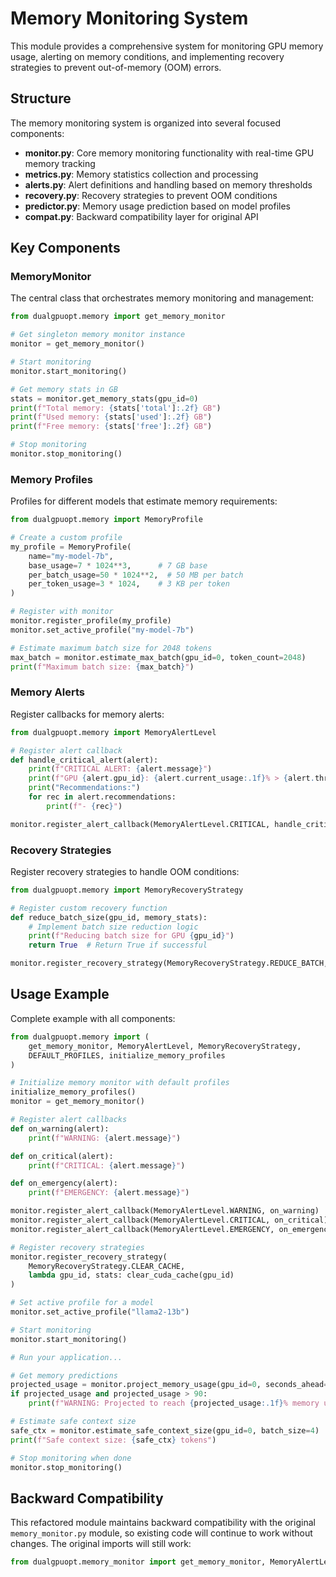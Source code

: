 # Memory Monitoring System

This module provides a comprehensive system for monitoring GPU memory usage, alerting on memory conditions, and implementing recovery strategies to prevent out-of-memory (OOM) errors.

## Structure

The memory monitoring system is organized into several focused components:

- **monitor.py**: Core memory monitoring functionality with real-time GPU memory tracking
- **metrics.py**: Memory statistics collection and processing
- **alerts.py**: Alert definitions and handling based on memory thresholds
- **recovery.py**: Recovery strategies to prevent OOM conditions
- **predictor.py**: Memory usage prediction based on model profiles
- **compat.py**: Backward compatibility layer for original API

## Key Components

### MemoryMonitor

The central class that orchestrates memory monitoring and management:

```python
from dualgpuopt.memory import get_memory_monitor

# Get singleton memory monitor instance
monitor = get_memory_monitor()

# Start monitoring
monitor.start_monitoring()

# Get memory stats in GB
stats = monitor.get_memory_stats(gpu_id=0)
print(f"Total memory: {stats['total']:.2f} GB")
print(f"Used memory: {stats['used']:.2f} GB")
print(f"Free memory: {stats['free']:.2f} GB")

# Stop monitoring
monitor.stop_monitoring()
```

### Memory Profiles

Profiles for different models that estimate memory requirements:

```python
from dualgpuopt.memory import MemoryProfile

# Create a custom profile
my_profile = MemoryProfile(
    name="my-model-7b",
    base_usage=7 * 1024**3,      # 7 GB base
    per_batch_usage=50 * 1024**2,  # 50 MB per batch
    per_token_usage=3 * 1024,    # 3 KB per token
)

# Register with monitor
monitor.register_profile(my_profile)
monitor.set_active_profile("my-model-7b")

# Estimate maximum batch size for 2048 tokens
max_batch = monitor.estimate_max_batch(gpu_id=0, token_count=2048)
print(f"Maximum batch size: {max_batch}")
```

### Memory Alerts

Register callbacks for memory alerts:

```python
from dualgpuopt.memory import MemoryAlertLevel

# Register alert callback
def handle_critical_alert(alert):
    print(f"CRITICAL ALERT: {alert.message}")
    print(f"GPU {alert.gpu_id}: {alert.current_usage:.1f}% > {alert.threshold:.1f}%")
    print("Recommendations:")
    for rec in alert.recommendations:
        print(f"- {rec}")

monitor.register_alert_callback(MemoryAlertLevel.CRITICAL, handle_critical_alert)
```

### Recovery Strategies

Register recovery strategies to handle OOM conditions:

```python
from dualgpuopt.memory import MemoryRecoveryStrategy

# Register custom recovery function
def reduce_batch_size(gpu_id, memory_stats):
    # Implement batch size reduction logic
    print(f"Reducing batch size for GPU {gpu_id}")
    return True  # Return True if successful

monitor.register_recovery_strategy(MemoryRecoveryStrategy.REDUCE_BATCH, reduce_batch_size)
```

## Usage Example

Complete example with all components:

```python
from dualgpuopt.memory import (
    get_memory_monitor, MemoryAlertLevel, MemoryRecoveryStrategy, 
    DEFAULT_PROFILES, initialize_memory_profiles
)

# Initialize memory monitor with default profiles
initialize_memory_profiles()
monitor = get_memory_monitor()

# Register alert callbacks
def on_warning(alert):
    print(f"WARNING: {alert.message}")

def on_critical(alert):
    print(f"CRITICAL: {alert.message}")

def on_emergency(alert):
    print(f"EMERGENCY: {alert.message}")

monitor.register_alert_callback(MemoryAlertLevel.WARNING, on_warning)
monitor.register_alert_callback(MemoryAlertLevel.CRITICAL, on_critical)
monitor.register_alert_callback(MemoryAlertLevel.EMERGENCY, on_emergency)

# Register recovery strategies
monitor.register_recovery_strategy(
    MemoryRecoveryStrategy.CLEAR_CACHE,
    lambda gpu_id, stats: clear_cuda_cache(gpu_id)
)

# Set active profile for a model
monitor.set_active_profile("llama2-13b")

# Start monitoring
monitor.start_monitoring()

# Run your application...

# Get memory predictions
projected_usage = monitor.project_memory_usage(gpu_id=0, seconds_ahead=60)
if projected_usage and projected_usage > 90:
    print(f"WARNING: Projected to reach {projected_usage:.1f}% memory usage in 60 seconds")

# Estimate safe context size
safe_ctx = monitor.estimate_safe_context_size(gpu_id=0, batch_size=4)
print(f"Safe context size: {safe_ctx} tokens")

# Stop monitoring when done
monitor.stop_monitoring()
```

## Backward Compatibility

This refactored module maintains backward compatibility with the original `memory_monitor.py` module, so existing code will continue to work without changes. The original imports will still work:

```python
from dualgpuopt.memory_monitor import get_memory_monitor, MemoryAlertLevel
``` 
